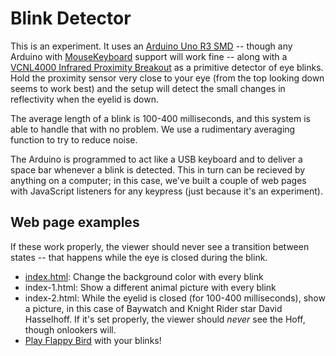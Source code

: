 # Blink Detector

This is an experiment. It uses an [Arduino Uno R3 SMD](https://www.sparkfun.com/products/11224) -- though any Arduino with [MouseKeyboard](https://www.arduino.cc/en/Reference/MouseKeyboard) support will work fine -- along with a [VCNL4000 Infrared Proximity Breakout](https://www.sparkfun.com/products/retired/10901) as a primitive detector of eye blinks. Hold the proximity sensor very close to your eye (from the top looking down seems to work best) and the setup will detect the small changes in reflectivity when the eyelid is down.

The average length of a blink is 100-400 milliseconds, and this system is able to handle that with no problem. We use a rudimentary averaging function to try to reduce noise.

The Arduino is programmed to act like a USB keyboard and to deliver a space bar whenever a blink is detected. This in turn can be recieved by anything on a computer; in this case, we've built a couple of web pages with JavaScript listeners for any keypress (just because it's an experiment).

Web page examples
-------
If these work properly, the viewer should never see a transition between states -- that happens while the eye is closed during the blink.
* [index.html](blob/master/index.html): Change the background color with every blink
* index-1.html: Show a different animal picture with every blink
* index-2.html: While the eyelid is closed (for 100-400 milliseconds), show a picture, in this case of Baywatch and Knight Rider star David Hasselhoff. If it's set properly, the viewer should *never* see the Hoff, though onlookers will. 
* [Play Flappy Bird](http://flappybird.io/?game) with your blinks!
